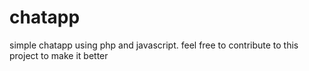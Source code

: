 # chatapp
simple chatapp using php and javascript. feel free to contribute to this project to make it better
